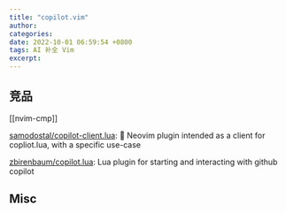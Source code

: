 ```yaml
---
title: "copilot.vim"
author: 
categories: 
date: 2022-10-01 06:59:54 +0800
tags: AI 补全 Vim
excerpt: 
---
```







## 竞品

[[nvim-cmp]]

[samodostal/copilot-client.lua](https://github.com/samodostal/copilot-client.lua): 🤖 Neovim plugin intended as a client for copliot.lua, with a specific use-case

[zbirenbaum/copilot.lua](https://github.com/zbirenbaum/copilot.lua): Lua plugin for starting and interacting with github copilot



## Misc









